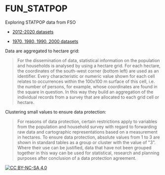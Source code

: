 # FUN_STATPOP

Exploring STATPOP data from FSO

- [2012-2020 datasets](https://www.bfs.admin.ch/bfs/en/home/services/geostat/swiss-federal-statistics-geodata/population-buildings-dwellings-persons/population-housholds-from-2010.html)

- [1970, 1980, 1990, 2000 datasets](https://www.bfs.admin.ch/bfs/en/home/services/geostat/swiss-federal-statistics-geodata/population-buildings-dwellings-persons/population-buildings-censuses-1970-1980-1990-2000.html)

Data are aggregated to hectare grid:  

> For the dissemination of data, statistical information on the population and households is analysed by using a hectare grid. For each hectare, the coordinates of the south-west corner (bottom left) are used as an identifier. Every characteristic or numeric value shown for each cell relates to occurrences within the 100x100 m surface of this cell, i.e. the number of  persons, for example, whose coordinates are found in the square in question. In this way they build an aggregation of the individual records from a survey that are allocated to each grid cell or hectare.

Clustering small values to ensure data protection:  


> For reasons of data protection, certain restrictions apply to variables from the population and household survey with regard to forwarding raw data and cartographic representations based on a measurement in hectares. To ensure data protection, absolute values from 1 to 3 are shown in standard tables as a group or cluster with the value of "3". Where their use can be justified, data that have not been grouped together in this way can be used for statistical, research and planning purposes after conclusion of a data protection agreement.

[![CC BY-NC-SA 4.0][cc-by-nc-sa-image]][cc-by-nc-sa]

[cc-by-nc-sa]: http://creativecommons.org/licenses/by-nc-sa/4.0/
[cc-by-nc-sa-image]: https://licensebuttons.net/l/by-nc-sa/4.0/88x31.png